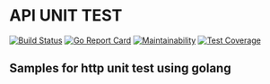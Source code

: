 # API UNIT TEST

[![Build Status](https://travis-ci.org/aymone/api-unit-test.svg?branch=master)](https://travis-ci.org/aymone/api-unit-test)
[![Go Report Card](https://goreportcard.com/badge/github.com/aymone/api-unit-test)](https://goreportcard.com/report/github.com/aymone/api-unit-test)
[![Maintainability](https://api.codeclimate.com/v1/badges/67651a109b421ee1213f/maintainability)](https://codeclimate.com/github/aymone/api-unit-test/maintainability)
[![Test Coverage](https://api.codeclimate.com/v1/badges/67651a109b421ee1213f/test_coverage)](https://codeclimate.com/github/aymone/api-unit-test/test_coverage)
## Samples for http unit test using golang

